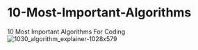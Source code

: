 # 10-Most-Important-Algorithms
10 Most Important Algorithms For Coding
![1030_algorithm_explainer-1028x579](https://github.com/Erfan-RB/Erfan-RB-10-Most-Important-Algorithms/assets/103189024/c2e31fd7-a89f-4fa4-8e2b-38643f184d8b)
